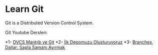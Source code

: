 # Learn Git

Git is a Distributed Version Control System.

Git Youtube Dersleri:

*1- [DVCS Mantığı ve Git](https://youtu.be/lxsff7o0vjU?list=PL2jZMx6EhNFORQJU2-dyhy1KmuggAoudB)
*2- [İlk Depomuzu Oluşturuyoruz](https://youtu.be/axog9HT0xL8?list=PL2jZMx6EhNFORQJU2-dyhy1KmuggAoudB)
*3- [Branches, Dallar: Sapla Samanı Ayırmak](https://youtu.be/j6baJi_eRwo?list=PL2jZMx6EhNFORQJU2-dyhy1KmuggAoudB)